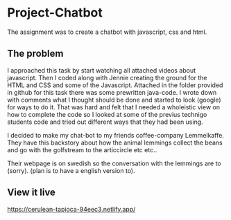 # Project-Chatbot

The assignment was to create a chatbot with javascript, css and html. 

## The problem

I approached this task by start watching all attached videos about javascript. Then I coded along with Jennie creating the ground for the HTML and CSS and some of the Javascript. Attached in the folder provided in github for this task there was some prewritten java-code. I wrote down with comments what I thought should be done and started to look (google) for ways to do it. That was hard and felt that I needed a wholeistic view on how to complete the code so I looked at some of the previus technigo students code and tried out different ways that they had been using.

I decided to make my chat-bot to my friends coffee-company Lemmelkaffe. They have this backstory about how the animal lemmings collect the beans and go with the golfstream to the articcircle etc etc.. 

Their webpage is on swedish so the conversation with the lemmings are to (sorry). (plan is to have a english version to).

## View it live

https://cerulean-tapioca-94eec3.netlify.app/
